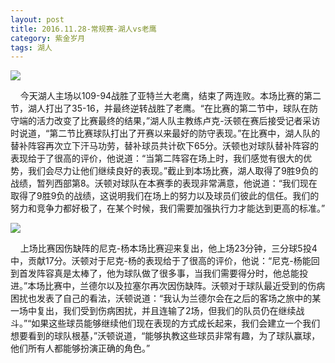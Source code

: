 ```yaml
---
layout: post
title: 2016.11.28-常规赛-湖人vs老鹰
category: 紫金岁月
tags: 湖人
---
```



![](http://offfjcibp.bkt.clouddn.com/11281.jpg)

&nbsp;&nbsp;&nbsp;&nbsp;今天湖人主场以109-94战胜了亚特兰大老鹰，结束了两连败。本场比赛的第二节，湖人打出了35-16，并最终逆转战胜了老鹰。“在比赛的第二节中，球队在防守端的活力改变了比赛最终的结果，”湖人队主教练卢克-沃顿在赛后接受记者采访时说道，“第二节比赛球队打出了开赛以来最好的防守表现。”在比赛中，湖人队的替补阵容再次立下汗马功劳，替补球员共计砍下65分。沃顿也对球队替补阵容的表现给于了很高的评价，他说道：“当第二阵容在场上时，我们感觉有很大的优势，我们会尽力让他们继续良好的表现。”截止到本场比赛，湖人取得了9胜9负的战绩，暂列西部第8。沃顿对球队在本赛季的表现非常满意，他说道：“我们现在取得了9胜9负的战绩，这说明我们在场上的努力以及球员们彼此的信任。我们的努力和竞争力都好极了，在某个时候，我们需要加强执行力才能达到更高的标准。”


![](http://offfjcibp.bkt.clouddn.com/11282.png)

&nbsp;&nbsp;&nbsp;&nbsp;上场比赛因伤缺阵的尼克-杨本场比赛迎来复出，他上场23分钟，三分球5投4中，贡献17分。沃顿对于尼克-杨的表现给于了很高的评价，他说：“尼克-杨能回到首发阵容真是太棒了，他为球队做了很多事，当我们需要得分时，他总能投进。”本场比赛中，兰德尔以及拉塞尔再次因伤缺阵。沃顿对于球队最近受到的伤病困扰也发表了自己的看法，沃顿说道：“我认为兰德尔会在之后的客场之旅中的某一场中复出，我们受到伤病困扰，并且连输了2场，但我们的队员仍在继续战斗。”“如果这些球员能够继续他们现在表现的方式成长起来，我们会建立一个我们想要看到的球队根基，”沃顿说道，“能够执教这些球员非常有趣，为了球队赢球，他们所有人都能够扮演正确的角色。”



